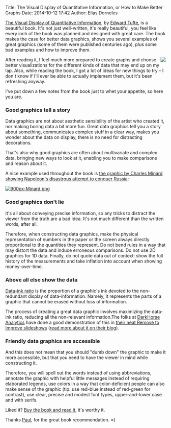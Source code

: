 Title: The Visual Display of Quantitative Information, or How to Make Better Graphs
Date: 2014-10-12 17:42
Author: Elias Dorneles



[The Visual Display
of Quantitative Information](https://www.edwardtufte.com/tufte/books_vdqi),
by [Edward Tufte](https://www.edwardtufte.com/), is a beautiful book. It's not
just well-written, it's really beautiful, you feel like every inch of the book
was planned and designed with great care. The book makes the case for better
data graphics, shows you several examples of great graphics (some of them were
published centuries ago), plus some bad examples and how to improve them.

<a href="https://www.edwardtufte.com/tufte/books_vdqi">
    <img src="https://www.edwardtufte.com/tufte/graphics/vdqi_bookcover.gif" align="right" />
</a>


After reading it, I feel much more prepared to create graphs and choose better
visualizations for the different kinds of data that may end up on my lap. Also,
while reading the book, I got a lot of ideas for new things to try – I don't
know if I'll ever be able to actually implement them, but it's been refreshing
anyway.

I've put down a few notes from the book just to whet your appetite, so here
you are.

### Good graphics tell a story 

Data graphics are not about aesthetic sensibility of the artist who created it,
nor making boring data a bit more fun. Great data graphics tell you a story
about something, communicates complex stuff in a clear way, makes you wonder
about the data on display, there is no need for distracting decorations.

That's also why good graphics are often about multivariate and complex data,
bringing new ways to look at it, enabling you to make comparisons and reason
about it.

A nice example used throughout the book is [the graphic by Charles Minard
showing Napoleon's disastrous attempt to conquer
Russia](https://en.wikipedia.org/wiki/Charles_Joseph_Minard#Work):

  [![900px-Minard.png](https://lh4.googleusercontent.com/D1zpfFIzj6ExFTso1a4fCr7RA2PWSQQ2FIBbNu03Ey1CPKzkumOdT7eiXhw7i116WelNxBRtMFXJXljwR0ZC6aXKE1_HSj90_gkgY9uLEymrRjS5ssDGdd3SoDLeyTwdJA)](https://en.wikipedia.org/wiki/File:Minard.png)


### Good graphics don't lie

It's all about conveying precise information, so any tricks to distract the
viewer from the truth are a bad idea. It's not much different than the written
words, after all.

Therefore, when constructing data graphics, make the physical representation of
numbers in the paper or the screen always directly proportional to the
quantities they represent. Do not bend rules in a way that may distort the data
and induce erroneous comparisons. Do not use 2D graphics for 1D data. Finally,
do not quote data out of context: show the full history of the measurements and
take inflation into account when showing money-over-time.


### Above all else show the data

[Data-ink ratio](https://www.infovis-wiki.net/index.php/Data-Ink_Ratio) is the
proportion of a graphic's ink devoted to the non-redundant display of
data-information. Namely, it represents the parts of a graphic that cannot be
erased without loss of information.

The process of creating a great data graphic involves maximizing the data-ink
ratio, reducing all the non-relevant information.The folks at [DarkHorse
Analytics](https://darkhorseanalytics.com/) have done a good demonstration of
this in [their neat Remove to Improve
slideshows](https://speakerdeck.com/cherdarchuk) ([read more about it on their
blog](https://darkhorseanalytics.com/blog/)).


### Friendly data graphics are accessible

And this does not mean that you should "dumb down" the graphic to make it more
accessible, but that you need to have the viewer in mind while constructing it.

Therefore, you will spell out the words instead of using abbreviations,
annotate the graphic with helpful little messages instead of requiring
elaborated legends, use colors in a way that color-deficient people can also
make sense of the graphic (tip: use red-blue instead of red-green for
contrast), use clear, precise and modest font types, upper-and-lower case and
with serifs.


Liked it? [Buy the book and read
it](https://www.amazon.com/The-Visual-Display-Quantitative-Information/dp/0961392142),
it's worthy it.

Thanks [Paul](https://twitter.com/skywy), for the great book recommendation. =)
